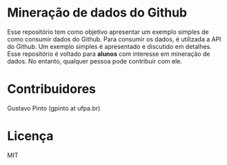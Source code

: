 # Mineração de dados do Github

Esse repositório tem como objetivo apresentar um exemplo simples de como consumir dados do Github. Para consumir os dados, é utilizada a API do Github. Um exemplo simples é apresentado e discutido em detalhes. Esse repositório é voltado para **alunos** com interesse em mineração de dados. No entanto, qualquer pessoa pode contribuir com ele. 

# Contribuidores

Gustavo Pinto (gpinto at ufpa.br)

# Licença

MIT

